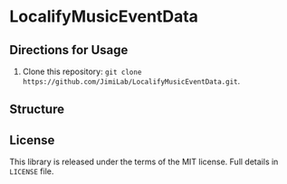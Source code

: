 # LocalifyMusicEventData

## Directions for Usage

1) Clone this repository: ```git clone https://github.com/JimiLab/LocalifyMusicEventData.git```. 


## Structure

## License
This library is released under the terms of the MIT license. Full details in ```LICENSE``` file.
